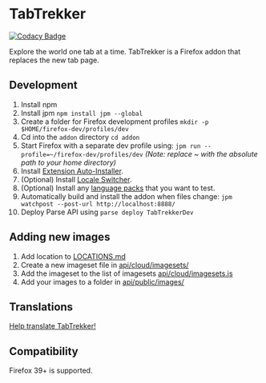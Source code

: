 # TabTrekker
[![Codacy Badge](https://api.codacy.com/project/badge/grade/558c8d1d8ddc419fa5fa501558288155)](https://www.codacy.com/app/gowong/tabtrekker)

Explore the world one tab at a time.
TabTrekker is a Firefox addon that replaces the new tab page.

## Development
1. Install npm
1. Install jpm `npm install jpm --global`
1. Create a folder for Firefox development profiles `mkdir -p $HOME/firefox-dev/profiles/dev`
1. Cd into the `addon` directory `cd addon`
1. Start Firefox with a separate dev profile using: `jpm run --profile=~/firefox-dev/profiles/dev` *(Note: replace ~ with the absolute path to your home directory)*
1. Install [Extension Auto-Installer](https://addons.mozilla.org/en-US/firefox/addon/autoinstaller/).
1. (Optional) Install [Locale Switcher](https://addons.mozilla.org/en-US/firefox/addon/locale-switcher/).
1. (Optional) Install any [language packs](https://addons.mozilla.org/en-US/firefox/language-tools/) that you want to test.
1. Automatically build and install the addon when files change: `jpm watchpost --post-url http://localhost:8888/`
1. Deploy Parse API using `parse deploy TabTrekkerDev`

## Adding new images
1. Add location to [LOCATIONS.md](LOCATIONS.md)
2. Create a new imageset file in [api/cloud/imagesets/](api/cloud/imagesets/)
3. Add the imageset to the list of imagesets [api/cloud/imagesets.js](api/cloud/imagesets.js)
3. Add your images to a folder in [api/public/images/](api/public/images/)

## Translations
[Help translate TabTrekker!](https://gowong.oneskyapp.com/collaboration/project?id=47644)

## Compatibility
Firefox 39+ is supported.
